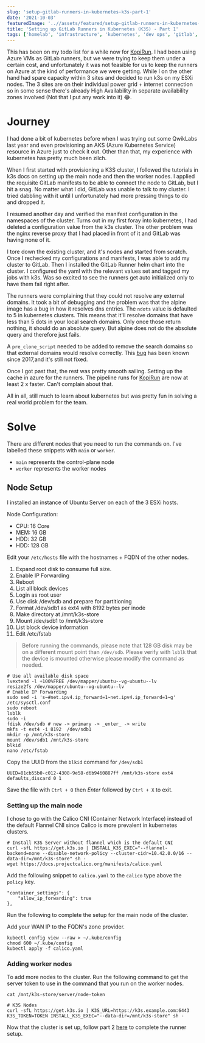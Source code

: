 ```yaml
---
slug: 'setup-gitlab-runners-in-kubernetes-k3s-part-1'
date: '2021-10-03'
featuredImage: '..//assets/featured/setup-gitlab-runners-in-kubernetes-k3s.png'
title: 'Setting up GitLab Runners in Kubernetes (K3S) - Part 1'
tags: ['homelab', 'infrastructure', 'kubernetes', 'dev ops', 'gitlab', 'ci cd', 'esxi']
---
```


This has been on my todo list for a while now for [KopiRun](https://kopirun.com). I had been using Azure VMs as GitLab runners, but we were trying to keep them under a certain cost, and unfortunately it was not feasible for us to keep the runners on Azure at the kind of performance we were getting. While I on the other hand had spare capacity within 3 sites and decided to run k3s on my ESXi nodes. The 3 sites are on their individual power grid + internet connection so in some sense there's already High Availability in separate availability zones involved (Not that I put any work into it) 😂.

# Journey

I had done a bit of kubernetes before when I was trying out some QwikLabs last year and even provisioning an AKS (Azure Kubernetes Service) resource in Azure just to check it out. Other than that, my experience with kubernetes has pretty much been zilch.

When I first started with provisioning a K3S cluster, I followed the tutorials in k3s docs on setting up the main node and then the worker nodes. I applied the requisite GitLab manifests to be able to connect the node to GitLab, but I hit a snag. No matter what I did, GitLab was unable to talk to my cluster. I tried dabbling with it until I unfortunately had more pressing things to do and dropped it.

I resumed another day and verified the manifest configuration in the namespaces of the cluster. Turns out in my first foray into kubernetes, I had deleted a configuration value from the k3s cluster. The other problem was the nginx reverse proxy that I had placed in front of it and GitLab was having none of it.

I tore down the existing cluster, and it's nodes and started from scratch. Once I rechecked my configurations and manifests, I was able to add my cluster to GitLab. Then I installed the GitLab Runner helm chart into the cluster. I configured the yaml with the relevant values set and tagged my jobs with k3s. Was so excited to see the runners get auto initialized only to have them fail right after.

The runners were complaining that they could not resolve any external domains. It took a bit of debugging and the problem was that the alpine image has a bug in how it resolves dns entries. The `ndots` value is defaulted to 5 in kubernetes clusters. This means that it'll resolve domains that have less than 5 dots in your local search domains. Only once those return nothing, it should do an absolute query. But alpine does not do the absolute query and therefore just fails.

A `pre_clone_script` needed to be added to remove the search domains so that external domains would resolve correctly. This [bug](https://github.com/gliderlabs/docker-alpine/issues/255) has been known since 2017,and it's still not fixed.

Once I got past that, the rest was pretty smooth sailing. Setting up the cache in azure for the runners. The pipeline runs for [KopiRun](https://kopirun.com) are now at least 2 x faster. Can't complain about that.

All in all, still much to learn about kubernetes but was pretty fun in solving a real world problem for the team.

# Solve

There are different nodes that you need to run the commands on. I've labelled these snippets with `main` or `worker`.

- `main` represents the control-plane node
- `worker` represents the worker nodes

## Node Setup

I installed an instance of Ubuntu Server on each of the 3 ESXi hosts.

Node Configuration:

- CPU: 16 Core
- MEM: 16 GB
- HDD: 32 GB
- HDD: 128 GB

Edit your `/etc/hosts` file with the hostnames + FQDN of the other nodes.

1. Expand root disk to consume full size.
2. Enable IP Forwarding
3. Reboot
4. List all block devices
5. Login as root user
6. Use disk /dev/sdb and prepare for partitioning
7. Format /dev/sdb1 as ext4 with 8192 bytes per inode
8. Make directory at /mnt/k3s-store
9. Mount /dev/sdb1 to /mnt/k3s-store
10. List block device information
11. Edit /etc/fstab

> Before running the commands, please note that 128 GB disk may be on a different mount point than `/dev/sdb`. Please verify with `lsblk` that the device is mounted otherwise please modify the command as needed.

```bash:title=main/worker
# Use all available disk space
lvextend -l +100%FREE /dev/mapper/ubuntu--vg-ubuntu--lv
resize2fs /dev/mapper/ubuntu--vg-ubuntu--lv
# Enable IP Forwarding
sudo sed -i 's~#net.ipv4.ip_forward=1~net.ipv4.ip_forward=1~g' /etc/sysctl.conf
sudo reboot
lsblk
sudo -i
fdisk /dev/sdb # new -> primary -> _enter_ -> write
mkfs -t ext4 -i 8192  /dev/sdb1
mkdir -p /mnt/k3s-store
mount /dev/sdb1 /mnt/k3s-store
blkid
nano /etc/fstab
```

Copy the UUID from the `blkid` command for `/dev/sdb1`

```text:title=/etc/fstab
UUID=81cb55b0-c012-4308-9e58-d6b9460887ff /mnt/k3s-store ext4 defaults,discard 0 1
```

Save the file with `Ctrl + O` then _Enter_ followed by `Ctrl + X` to exit.

### Setting up the main node

I chose to go with the Calico CNI (Container Network Interface) instead of the default Flannel CNI since Calico is more prevalent in kubernetes clusters.

```bash:title=main
# Install K3S Server without flannel which is the default CNI
curl -sfL https://get.k3s.io | INSTALL_K3S_EXEC="--flannel-backend=none --disable-network-policy --cluster-cidr=10.42.0.0/16 --data-dir=/mnt/k3s-store" sh -
wget https://docs.projectcalico.org/manifests/calico.yaml
```

Add the following snippet to `calico.yaml` to the `calico` type above the `policy` key.

```yaml:title=main
"container_settings": {
    "allow_ip_forwarding": true
},
```

Run the following to complete the setup for the main node of the cluster.

Add your WAN IP to the FQDN's zone provider.

```bash:title=main
kubectl config view --raw > ~/.kube/config
chmod 600 ~/.kube/config
kubectl apply -f calico.yaml
```

### Adding worker nodes

To add more nodes to the cluster. Run the following command to get the server token to use in the command that you run on the worker nodes.

```bash:title=main
cat /mnt/k3s-store/server/node-token
```

```bash:title=worker
# K3S Nodes
curl -sfL https://get.k3s.io | K3S_URL=https://k3s.example.com:6443 K3S_TOKEN=TOKEN INSTALL_K3S_EXEC="--data-dir=/mnt/k3s-store" sh -
```

Now that the cluster is set up, follow part 2 [here](/blog/setup-gitlab-runners-in-kubernetes-k3s-part-2) to complete the runner setup.
